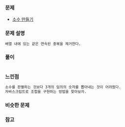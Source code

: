 ### 문제

- [소수 만들기](https://programmers.co.kr/learn/courses/30/lessons/12977)

### 문제 설명

```markdown
배열 내에 있는 같은 연속된 중복을 제거한다.
```

### 풀이

```markdown

```

### 느낀점

```markdown
소수를 판별하는 것보다 3개의 임의의 숫자를 뽑아내는 것이 어려웠다.
자바스크립트로 조합을 구현하는 방법을 찾아보자.

```

### 비슷한 문제

### 참고
